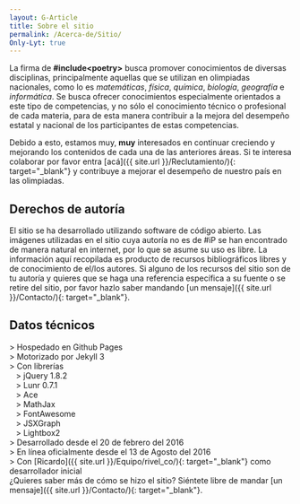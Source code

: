 ```yaml
---
layout: G-Article
title: Sobre el sitio
permalink: /Acerca-de/Sitio/
Only-Lyt: true
---
```


La firma de **#include&lt;<span>poetry</span>&gt;** busca promover conocimientos de diversas disciplinas, principalmente aquellas que se utilizan en olimpiadas nacionales, como lo es *matemáticas*, *física*, *química*, *biología*, *geografía* e *informática*. Se busca ofrecer conocimientos especialmente orientados a este tipo de competencias, y no sólo el conocimiento técnico o profesional de cada materia, para de esta manera contribuir a la mejora del desempeño estatal y nacional de los participantes de estas competencias.

Debido a esto, estamos muy, **muy** interesados en continuar creciendo y mejorando los contenidos de cada una de las anteriores áreas. Si te interesa colaborar por favor entra [acá]({{ site.url }}/Reclutamiento/){: target="_blank"} y contribuye a mejorar el desempeño de nuestro país en las olimpiadas.

## Derechos de autoría

El sitio se ha desarrollado utilizando software de código abierto. Las imágenes utilizadas en el sitio cuya autoría no es de #iP se han encontrado de manera natural en internet, por lo que se asume su uso es libre. La información aquí recopilada es producto de recursos bibliográficos libres y de conocimiento de el/los autores. Si alguno de los recursos del sitio son de tu autoría y quieres que se haga una referencia específica a su fuente o se retire del sitio, por favor hazlo saber mandando [un mensaje]({{ site.url }}/Contacto/){: target="_blank"}.

## Datos técnicos

\> Hospedado en Github Pages<br>
\> Motorizado por Jekyll 3<br>
\> Con librerías<br>
&nbsp;&nbsp; > jQuery 1.8.2<br>
&nbsp;&nbsp; > Lunr 0.7.1<br>
&nbsp;&nbsp; > Ace<br>
&nbsp;&nbsp; > MathJax<br>
&nbsp;&nbsp; > FontAwesome<br>
&nbsp;&nbsp; > JSXGraph<br>
&nbsp;&nbsp; > Lightbox2<br>
\> Desarrollado desde el 20 de febrero del 2016<br>
\> En línea oficialmente desde el 13 de Agosto del 2016 <br>
\> Con [Ricardo]({{ site.url }}/Equipo/rivel_co/){: target="_blank"} como desarrollador inicial<br>
¿Quieres saber más de cómo se hizo el sitio? Siéntete libre de mandar [un mensaje]({{ site.url }}/Contacto/){: target="_blank"}.
